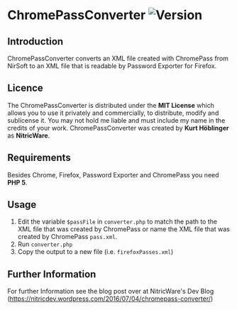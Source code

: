 [version]: https://img.shields.io/badge/Version-0.1-brightgreen.svg "Version 0.1"

# ChromePassConverter ![Version][version]

## Introduction

ChromePassConverter converts an XML file created with ChromePass from NirSoft to an XML file that is readable by Password Exporter for Firefox.

## Licence

The ChromePassConverter is distributed under the **MIT License** which allows you to use it privately and commercially, to distribute, modify and sublicense it. You may not hold me liable and must include my name in the credits of your work. ChromePassConverter was created by **Kurt Höblinger** as **NitricWare**.

## Requirements

Besides Chrome, Firefox, Password Exporter and ChromePass you need **PHP 5**.

## Usage

1. Edit the variable ```$passFile``` in ```converter.php``` to match the path to the XML file that was created by ChromePass or name the XML file that was created by ChromePass ```pass.xml```.
2. Run ```converter.php```
3. Copy the output to a new file (i.e. ```firefoxPasses.xml```)

## Further Information

For further Information see the blog post over at NitricWare's Dev Blog (https://nitricdev.wordpress.com/2016/07/04/chromepass-converter/)
